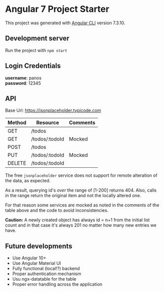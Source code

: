 # Angular 7 Project Starter

This project was generated with [Angular CLI](https://github.com/angular/angular-cli) version 7.3.10.

## Development server

Run the project with `npm start`

## Login Credentials

**username**: panos  
**password**: 12345

## API

Base Url: https://jsonplaceholder.typicode.com

| Method  | Resource         | Comments
| ---     | ---              | ---
| GET     | /todos           |
| GET     | /todos/:todoId   | Mocked
| POST    | /todos           |
| PUT     | /todos/:todoId   | Mocked
| DELETE  | /todos/:todoId   |

The free `jsonplaceholder` service does not support for remote alteration of the data, as expected.
  
As a result, querying id's _over_ the range of [1-200] returns 404. Also, calls  _in_ the range return the original item and not the locally altered one.  

For that reason some services are mocked as noted in the comments of the table above and the code to avoid inconsistencies.

**Caution:** A newly created object has always id = n+1 from the initial list count and in that case it's always 201 no matter how many new entries we have. 

## Future developments

- Use Angular 10+
- Use Angular Material UI
- Fully functional (local!?) backend
- Proper authentication mechanism
- Usu ngx-datatable for the table
- Proper error handling across the application
